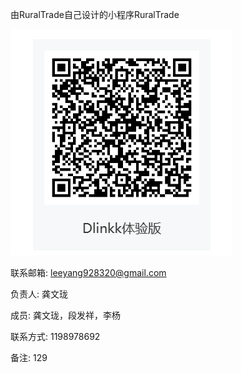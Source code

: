 由RuralTrade自己设计的小程序RuralTrade

![qrcode.png](qrcode.png)

联系邮箱: leeyang928320@gmail.com  

负责人: 龚文珑

成员: 龚文珑，段发祥，李杨

联系方式: 1198978692

备注: 129
